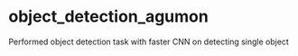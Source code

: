 # object_detection_agumon
Performed object detection task with faster CNN on detecting single object
